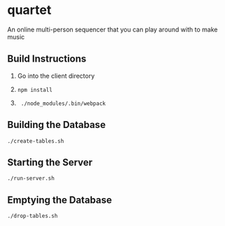 # quartet
An online multi-person sequencer that you can play around with to make music

## Build Instructions

1. Go into the client directory 

2. `npm install` 

3. ` ./node_modules/.bin/webpack`

## Building the Database

`./create-tables.sh`

## Starting the Server

`./run-server.sh`

## Emptying the Database

`./drop-tables.sh`
